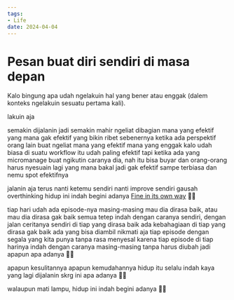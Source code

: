 ```yaml
---
tags:
- Life
date: 2024-04-04
---
```


# Pesan buat diri sendiri di masa depan

Kalo bingung apa udah ngelakuin hal yang bener atau enggak (dalem konteks ngelakuin sesuatu pertama kali).

lakuin aja

semakin dijalanin jadi semakin mahir ngeliat dibagian mana yang efektif yang mana gak efektif
yang bikin ribet sebenernya ketika ada perspektif orang lain buat ngeliat mana yang efektif mana yang enggak
kalo udah biasa di suatu workflow itu udah paling efektif
tapi ketika ada yang micromanage buat ngikutin caranya dia, nah itu bisa buyar
dan orang-orang harus nyesuain lagi yang mana bakal jadi gak efektif sampe terbiasa dan nemu spot efektifnya
 
jalanin aja terus
nanti ketemu sendiri
nanti improve sendiri
gausah overthinking
hidup ini indah begini adanya [Fine in its own way](/Life/Life%20—%20Fine%20in%20its%20own%20way.md)
💁‍♂️

tiap hari udah ada episode-nya masing-masing
mau dia dirasa baik, atau mau dia dirasa gak baik
semua tetep indah dengan caranya sendiri, dengan jalan ceritanya sendiri
di tiap yang dirasa baik ada kebahagiaan
di tiap yang dirasa gak baik ada yang bisa diambil
nikmati aja tiap episode dengan segala yang kita punya tanpa rasa menyesal
karena tiap episode di tiap harinya indah dengan caranya masing-masing tanpa harus diubah jadi apapun apa adanya
💁‍♂️

apapun kesulitannya apapun kemudahannya
hidup itu selalu indah kaya yang lagi dijalanin skrg ini apa adanya
💁‍♂️

walaupun mati lampu, hidup ini indah begini adanya
💁‍♂️
